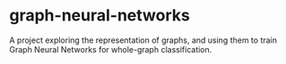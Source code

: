 # graph-neural-networks

A project exploring the representation of graphs, and using them to train Graph Neural Networks for whole-graph classification.
